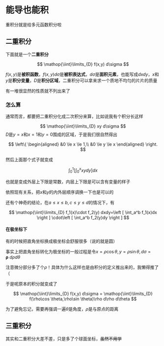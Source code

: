 # 能导也能积

重积分就是给多元函数积分啦

## 二重积分

下面就是一个**二重积分**

$$
\mathop{\iint}\limits_{D} f(x,y) d\sigma
$$

$f(x,y)$是**被积函数**，$f(x,y) d\sigma$是**被积表达式**，$d\sigma$是**面积元素**，也能写成$dxdy$，$x$和$y$是**积分变量**，$D$是**积分区域**，二重积分可以拿来求一个质地不均匀的片片的质量

有一堆很显然的性质就不列出来了

### 怎么算

通常而言，都要把二重积分化成二次积分来算，比如说我有个积分长这样

$$
\mathop{\iint}\limits_{D} xy d\sigma
$$
$D$是$y=x$和$x=1$和$y=0$围成的区域，于是我们很自然得出

$$
\left\{ \begin{aligned} 
&0 \le x \le 1,\\
&0 \le y \le x
\end{aligned} \right.
$$

然后上面那个式子就变成

$$
\int_0^1 \left [\int_0^x xy dy\right ]dx
$$

也就是变成外层上下限是常数，内层上下限是可以含有变量的样子

依照现有关系，把$x$和$y$的内外层顺序调换一下也是可以的

还有个神奇的结论，在$a \le x \le b,c \le y \le d$的情况下，有

$$
\mathop{\iint}\limits_{D} f_1(x)\cdot f_2(y) dxdy=\left [ \int_a^b f_1(x)dx \right ] \cdot\left [ \int_a^b f_2(y)dy \right ] 
$$

#### 在极坐标下

有的时候把直角坐标换成极坐标会舒服很多（说的就是圆）

事实上把直角坐标转化为极坐标的一般过程是令$x=\rho\cos \theta,y=\rho\sin \theta,d\sigma = \boldsymbol{\rho} ~d\rho d\theta$

注意微分部分多了个$\rho$！具体为什么这样也是由积分的定义推出来的，我懒得推了（

于是呢原本的积分就变成了

$$
\mathop{\iint}\limits_{D} f(x,y) d\sigma = \mathop{\iint}\limits_{D} f(\rho\cos \theta,\rho\sin \theta)\rho d\rho d\theta
$$

为了避免忘记，需要再强调一遍$\theta$是角度，$\rho$是与原点的距离

## 三重积分

其实和二重积分大差不差，只是多了个球面坐标，~~虽然不用学~~